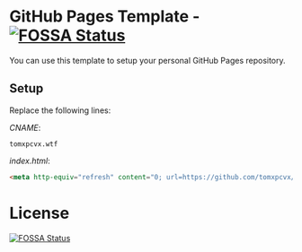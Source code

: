 # GitHub Pages Template - [![FOSSA Status](https://app.fossa.io/api/projects/git%2Bgithub.com%2Ftomxpcvx%2Ftomxpcvx.github.io.svg?type=shield)](https://app.fossa.io/projects/git%2Bgithub.com%2Ftomxpcvx%2Ftomxpcvx.github.io?ref=badge_shield)

You can use this template to setup your personal GitHub Pages repository.

## Setup

Replace the following lines:

*CNAME*:
```
tomxpcvx.wtf
```

*index.html*:
```html
<meta http-equiv="refresh" content="0; url=https://github.com/tomxpcvx/" />
```

# License
[![FOSSA Status](https://app.fossa.io/api/projects/git%2Bgithub.com%2Ftomxpcvx%2Ftomxpcvx.github.io.svg?type=large)](https://app.fossa.io/projects/git%2Bgithub.com%2Ftomxpcvx%2Ftomxpcvx.github.io?ref=badge_large)

